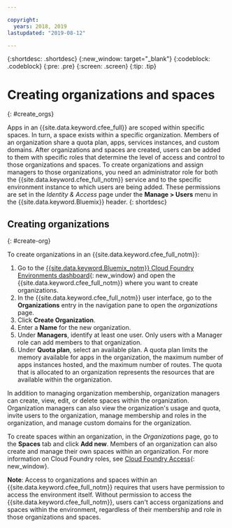 ```yaml
---

copyright:
  years: 2018, 2019
lastupdated: "2019-08-12"

---
```


{:shortdesc: .shortdesc}
{:new_window: target="_blank"}
{:codeblock: .codeblock}
{:pre: .pre}
{:screen: .screen}
{:tip: .tip}

# Creating organizations and spaces
{: #create_orgs}

Apps in an {{site.data.keyword.cfee_full}} are scoped within specific spaces. In turn, a space exists within a specific organization. Members of an organization share a quota plan, apps, services instances, and custom domains. After organizations and spaces are created, users can be added to them with specific roles that determine the level of access and control to those organizations and spaces. To create organizations and assign managers to those organizations, you need an administrator role for both the {{site.data.keyword.cfee_full_notm}} service and to the specific environment instance to which users are being added. These permissions are set in the _Identity & Access_ page under the **Manage > Users** menu in the {{site.data.keyword.Bluemix}} header.
{: shortdesc}

## Creating organizations
{: #create-org}

To create organizations in an {{site.data.keyword.cfee_full_notm}}:

1. Go to the [{{site.data.keyword.Bluemix_notm}} Cloud Foundry Environments dashboard](https://cloud.ibm.com/dashboard/cloudfoundry?filter=cf_environments){: new_window} and open the {{site.data.keyword.cfee_full_notm}} where you want to create organizations.
2. In the {{site.data.keyword.cfee_full_notm}} user interface, go to the **Organizations** entry in the navigation pane to open the _organizations_ page.
3. Click **Create Organization**.
4. Enter a **Name** for the new organization.
5. Under **Managers**, identify at least one user. Only users with a Manager role can add members to that organization.
6. Under **Quota plan**, select an available plan. A quota plan limits the memory available for apps in the organization, the maximum number of apps instances hosted, and the maximum number of routes. The quota that is allocated to an organization represents the resources that are available within the organization.

In addition to managing organization membership, organization managers can create, view, edit, or delete spaces within the organization. Organization managers can also view the organization's usage and quota, invite users to the organization, manage membership and roles in the organization, and manage custom domains for the organization.

To create spaces within an organization, in the _Organizations_ page, go to the **Spaces** tab and click **Add new**. Members of an organization can also create and manage their own spaces within an organization. For more information on Cloud Foundry roles, see [Cloud Foundry Access](https://cloud.ibm.com/docs/iam/cfaccess.html#cfroles){: new_window}.

**Note**: Access to organizations and spaces within an {{site.data.keyword.cfee_full_notm}} requires that users have permission to access the environment itself. Without permission to access the {{site.data.keyword.cfee_full_notm}}, users can't access organizations and spaces within the environment, regardless of their membership and role in those organizations and spaces.
